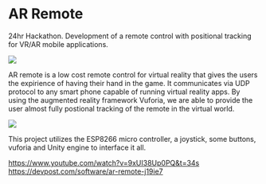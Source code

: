 # AR Remote
24hr Hackathon. Development of a remote control with positional tracking for VR/AR mobile applications.

![](images/demo.gif)

AR remote is a low cost remote control for virtual reality that gives the users the expirience of having their hand in the game. It communicates via UDP protocol to any smart phone capable of running virtual reality apps. By using the augmented reality framework Vuforia, we are able to provide the user almost fully postional tracking of the remote in the virtual world.

![](images/demo2.gif)

This project utilizes the ESP8266 micro controller, a joystick, some buttons, vuforia and Unity engine to interface it all.

https://www.youtube.com/watch?v=9xUI38Up0PQ&t=34s
https://devpost.com/software/ar-remote-j19ie7

